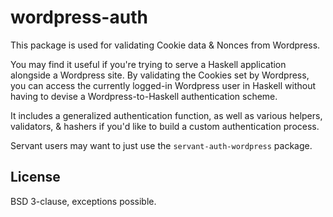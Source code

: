 # wordpress-auth

This package is used for validating Cookie data & Nonces from Wordpress.

You may find it useful if you're trying to serve a Haskell application
alongside a Wordpress site. By validating the Cookies set by Wordpress, you
can access the currently logged-in Wordpress user in Haskell without having
to devise a Wordpress-to-Haskell authentication scheme.

It includes a generalized authentication function, as well as various
helpers, validators, & hashers if you'd like to build a custom
authentication process.

Servant users may want to just use the `servant-auth-wordpress` package.

## License

BSD 3-clause, exceptions possible.
